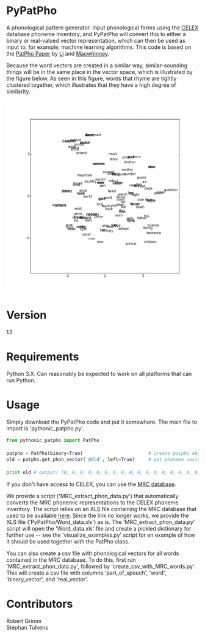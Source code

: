 # PyPatPho

A phonological pattern generator. Input phonological forms using the [CELEX]() database phoneme inventory, and PyPatPho will convert this to either a binary or real-valued vector representation, which can then be used as input to, for example, machine learning algorithms. This code is based on the [PatPho Paper](http://blclab.org/wp-content/uploads/2013/02/patpho.pdf) by [Li](http://blclab.org/ping-li/) and [Macwhinney](http://psyling.psy.cmu.edu/).

Because the word vectors are created in a similar way, similar-sounding things will be in the same place in the vector space, which is illustrated by the figure below. As seen in this figure, words that rhyme are tightly clustered together, which illustrates that they have a high degree of similarity.

![bh-sne visualization of phonological vector space](/rhymes.png?raw=true "bh-sne visualization of vector space")

# Version

1.1

# Requirements

Python 3.X. Can reasonably be expected to work on all platforms that can run Python.

# Usage

Simply download the PyPatPho code and put it somewhere. The main file to import is 'pythonic_patpho.py'.

```python
from pythonic_patpho import PatPho

patpho = PatPho(binary=True) 						# create patpho object 
old = patpho.get_phon_vector('@Uld', left=True)   	# get phoneme vector representation of the word 'old'

print old # output: [0, 0, 0, 0, 0, 0, 0, 0, 0, 0, 0, 0, 0, 0, 0, 0, 0, 0, 0, 0, 0, 1, 1, 1, 0, 0, 1, 0, 0, 1, 1, 1, 0, 1, 1, 0, 1, 1, 1, 0, 1, 1, 0, 1, 0, 0, 0, 0, 0, 0, 0, 0, 0, 0, 0, 0, 0, 0, 0, 0, 0, 0, 0, 0, 0, 0, 0, 0, 0, 0, 0, 0, 0, 0, 0, 0, 0, 0, 0, 0, 0, 0, 0, 0, 0, 0, 0, 0, 0, 0, 0, 0, 0, 0, 0, 0, 0, 0, 0, 0, 0, 0, 0, 0, 0, 0, 0, 0, 0, 0, 0, 0, 0, 0]

```

If you don't have access to CELEX, you can use the [MRC database](http://ota.oucs.ox.ac.uk/headers/1054.xml). 

We provide a script ('MRC_extract_phon_data.py') that automatically converts the MRC phonemic representations to the CELEX phoneme inventory. The script relies on an XLS file containing the MRC database that used to be available [here](http://www.psych.rl.ac.uk/Word_data.zip). Since the link no longer works, we provide the XLS file ('PyPatPho/Word_data.xls') as is. The 'MRC_extract_phon_data.py' script will open the 'Word_data.xls' file and create a pickled dictionary for further use -- see the 'visualize_examples.py' script for an example of how it should be used together with the PatPho class. 

You can also create a csv file with phonological vectors for all words contained in the MRC database. To do this, first run 'MRC_extract_phon_data.py', followed by 'create_csv_with_MRC_words.py'. This will create a csv file with columns 'part_of_speech', 'word', 'binary_vector', and 'real_vector'. 

# Contributors

Robert Grimm   
Stéphan Tulkens
